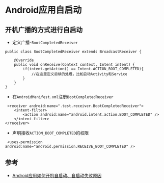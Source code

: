 # Android应用自启动

## 开机广播的方式进行自启动

* 定义广播-`BootCompletedReceiver`


```
public class BootCompletedReceiver extends BroadcastReceiver {

	@Override
	public void onReceive(Context context, Intent intent) {
		if(intent.getAction() == Intent.ACTION_BOOT_COMPLETED){
			//在这里定义后续的处理，比如启动Activity和Service
		}
	}
}
```


* 在`AndroidManifest.xml`注册`BootCompletedReceiver`


```
 <receiver android:name=".test.receiver.BootCompletedReceiver">
    <intent-filter>
        <action android:name="android.intent.action.BOOT_COMPLETED" />
    </intent-filter>
</receiver>
```

* 声明接收`ACTION_BOOT_COMPLETED`的权限


```
 <uses-permission android:name="android.permission.RECEIVE_BOOT_COMPLETED" />
```



## 参考

* [Android应用如何开机自启动、自启动失败原因](http://www.trinea.cn/android/android-boot_completed-not-work/)

